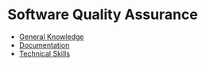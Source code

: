 # Software Quality Assurance

- [General Knowledge](general%20knowledge)
- [Documentation](documentation)
- [Technical Skills](technical%20skills)